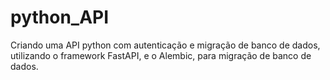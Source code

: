 # python_API
Criando uma API python com autenticação e migração de banco de dados, utilizando o framework FastAPI, e o Alembic, para migração de banco de dados. 
